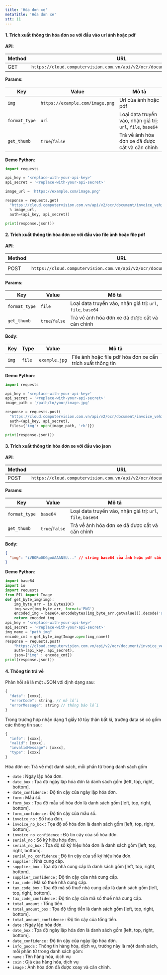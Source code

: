```yaml
---
title: 'Hóa đơn xe'
metaTitle: 'Hóa đơn xe'
stt: 11
---
```


#### 1. Trích xuất thông tin hóa đơn xe với đầu vào url ảnh hoặc pdf

**API**:

| Method | URL                                                                       |
| ------ | ------------------------------------------------------------------------- |
| GET    | `https://cloud.computervision.com.vn/api/v2/ocr/document/invoice_vehicle` |

**Params**:

| Key           | Value                           | Mô tả                                                       |
| ------------- | ------------------------------- | ----------------------------------------------------------- |
| `img`         | `https://example.com/image.png` | Url của ảnh hoặc pdf                                        |
| `format_type` | `url`                           | Loại data truyền vào, nhận giá trị: `url`, `file`, `base64` |
| `get_thumb`   | `true`/`false`                  | Trả về ảnh hóa đơn xe đã được cắt và căn chỉnh              |

**Demo Python**:

```python
import requests

api_key = '<replace-with-your-api-key>'
api_secret = '<replace-with-your-api-secret>'

image_url = 'https://example.com/image.png'

response = requests.get(
  "https://cloud.computervision.com.vn/api/v2/ocr/document/invoice_vehicle?img=%s&format_type=url&get_thumb=false"
  % image_url,
  auth=(api_key, api_secret))

print(response.json())

```

#### 2. Trích xuất thông tin hóa đơn xe với đầu vào file ảnh hoặc file pdf

**API**:

| Method | URL                                                                       | content-type          |
| ------ | ------------------------------------------------------------------------- | --------------------- |
| POST   | `https://cloud.computervision.com.vn/api/v2/ocr/document/invoice_vehicle` | `multipart/form-data` |

**Params**:

| Key           | Value          | Mô tả                                                       |
| ------------- | -------------- | ----------------------------------------------------------- |
| `format_type` | `file`         | Loại data truyền vào, nhận giá trị: `url`, `file`, `base64` |
| `get_thumb`   | `true`/`false` | Trả về ảnh hóa đơn xe đã được cắt và căn chỉnh              |

**Body**:

| Key   | Type   | Value         | Mô tả                                                      |
| ----- | ------ | ------------- | ---------------------------------------------------------- |
| `img` | `file` | `example.jpg` | File ảnh hoặc file pdf hóa đơn xe cần trích xuất thông tin |

**Demo Python**:

```python
import requests

api_key = '<replace-with-your-api-key>'
api_secret = '<replace-with-your-api-secret>'
image_path = '/path/to/your/image.jpg'

response = requests.post(
  "https://cloud.computervision.com.vn/api/v2/ocr/document/invoice_vehicle?format_type=file&get_thumb=false",
  auth=(api_key, api_secret),
  files={'img': open(image_path, 'rb')})

print(response.json())

```

#### 3. Trích xuất thông tin hóa đơn xe với đầu vào json

**API**:

| Method | URL                                                                       | content-type       |
| ------ | ------------------------------------------------------------------------- | ------------------ |
| POST   | `https://cloud.computervision.com.vn/api/v2/ocr/document/invoice_vehicle` | `application/json` |

**Params**:

| Key           | Value          | Mô tả                                                       |
| ------------- | -------------- | ----------------------------------------------------------- |
| `format_type` | `base64`       | Loại data truyền vào, nhận giá trị: `url`, `file`, `base64` |
| `get_thumb`   | `true`/`false` | Trả về ảnh hóa đơn xe đã được cắt và căn chỉnh              |

**Body**:

```json
{
  "img": "iVBORw0KGgoAAAANSU..." // string base64 của ảnh hoặc pdf cần trích xuất
}
```

**Demo Python**:

```python
import base64
import io
import requests
from PIL import Image
def get_byte_img(img):
    img_byte_arr = io.BytesIO()
    img.save(img_byte_arr, format='PNG')
    encoded_img = base64.encodebytes(img_byte_arr.getvalue()).decode('ascii')
    return encoded_img
api_key = '<replace-with-your-api-key>'
api_secret = '<replace-with-your-api-secret>'
img_name = "path_img"
encode_cmt = get_byte_img(Image.open(img_name))
response = requests.post(
    "https://cloud.computervision.com.vn/api/v2/ocr/document/invoice_vehicle?format_type=base64&get_thumb=false",
    auth=(api_key, api_secret),
    json={'img' : encode_cmt})
print(response.json())
```

#### 4. Thông tin trả về

Phản hồi sẽ là một JSON với định dạng sau:

```javascript
{
  "data": [xxxx],
  "errorCode": string, // mã lỗi
  "errorMessage": string // thông báo lỗi
}
```

Trong trường hợp nhận dạng 1 giấy tờ tùy thân bất kì, trường data sẽ có gồm các thông tin sau:

```javascript
{
  "info": [xxxx],
  "valid": [xxxx],
  "invalidMessage": [xxxx],
  "type": [xxxx]
}
```

Hóa đơn xe: Trả về một danh sách, mỗi phần từ trong danh sách gồm

- `date` : Ngày lập hóa đơn.
- `date_box` : Tọa độ ngày lập hóa đơn là danh sách gồm [left, top, right, bottom].
- `date_confidence` : Độ tin cậy của ngày lập hóa đơn.
- `form` : Mẫu số.
- `form_box` : Tọa độ mẫu số hóa đơn là danh sách gồm [left, top, right, bottom].
- `form_confidence` : Độ tin cậy của mẫu số.
- `invoice_no` : Số hóa đơn.
- `invoice_no_box` : Tọa độ số hóa đơn là danh sách gồm [left, top, right, bottom].
- `invoice_no_confidence` : Độ tin cậy của số hóa đơn.
- `serial_no` : Số ký hiệu hóa đơn.
- `serial_no_box` : Tọa độ số ký hiệu hóa đơn là danh sách gồm [left, top, right, bottom].
- `serial_no_confidence` : Độ tin cậy của số ký hiệu hóa đơn.
- `supplier` : Nhà cung cấp.
- `supplier_box` : Tọa độ nhà cung cấp là danh sách gồm [left, top, right, bottom].
- `supplier_confidence` : Độ tin cậy của nhà cung cấp.
- `tax_code` : Mã số thuế nhà cung cấp.
- `tax_code_box` : Tọa độ mã số thuế nhà cung cấp là danh sách gồm [left, top, right, bottom].
- `tax_code_confidence` : Độ tin cậy của mã số thuế nhà cung cấp.
- `total_amount` : Tổng tiền.
- `total_amount_box` : Tọa độ tổng tiền là danh sách gồm [left, top, right, bottom].
- `total_amount_confidence` : Độ tin cậy của tổng tiền.
- `date` : Ngày lập hóa đơn.
- `date_box` : Tọa độ ngày lập hóa đơn là danh sách gồm [left, top, right, bottom].
- `date_confidence` : Độ tin cậy của ngày lập hóa đơn.
- `info_goods` : Thông tin hàng hóa, dịch vụ, trường này là một danh sách, mỗi phần tử trong danh sách gồm:
- `name` : Tên hàng hóa, dịch vụ
- `coin` : Giá của hàng hóa, dịch vụ
- `image` : Ảnh hóa đơn đã được xoay và căn chỉnh.
